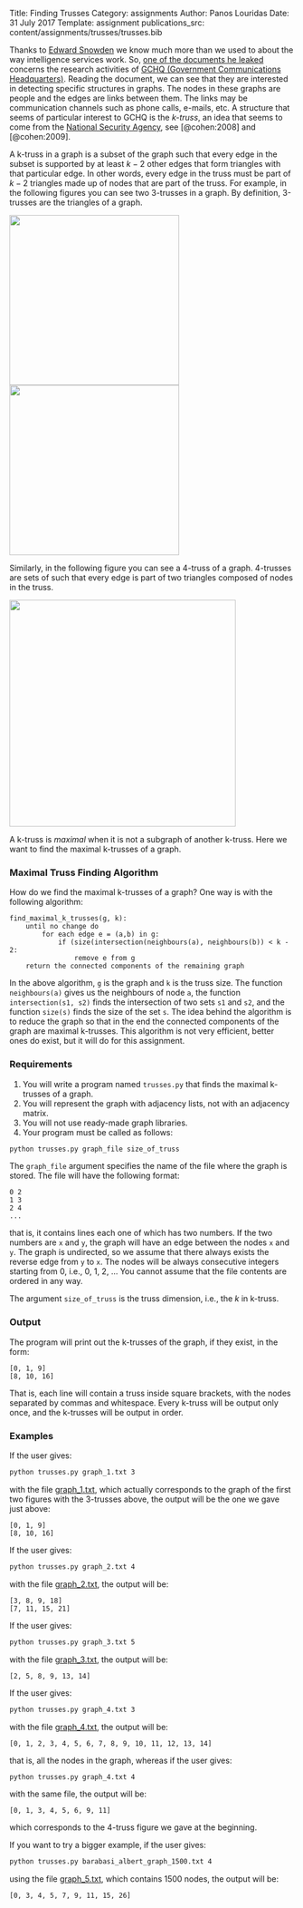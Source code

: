 Title: Finding Trusses
Category: assignments
Author: Panos Louridas
Date: 31 July 2017
Template: assignment
publications_src: content/assignments/trusses/trusses.bib

Thanks to
[Edward Snowden](https://en.wikipedia.org/wiki/Edward_Snowden) we
know much more than we used to about
the way intelligence services work. So,
[one of the documents he leaked](
https://www.documentcloud.org/documents/2702948-Problem-Book-Redacted.html)
concerns the research activities of
[GCHQ (Government Communications Headquarters)](https://en.wikipedia.org/wiki/Government_Communications_Headquarters).
Reading the document, we can see that they are interested in detecting
specific structures in graphs. The nodes in these graphs are people
and the edges are links between them. The links may be communication
channels such as phone calls, e-mails, etc. A structure that seems of
particular interest to GCHQ is the *k-truss*, an idea that seems to
come from the
[National Security Agency](https://en.wikipedia.org/wiki/National_Security_Agency), see
[@cohen:2008] and [@cohen:2009].


A k-truss in a graph is a subset of the graph such that every edge in
the subset is supported by at least $k - 2$ other edges that form
triangles with that particular edge. In other words, every edge in the
truss must be part of $k - 2$ triangles made up of nodes that are part
of the truss. For example, in the following figures you can see two
3-trusses in a graph. By definition, 3-trusses are the triangles of a
graph.

<img src="{attach}truss_3_1.png" width="300">
<img src="{attach}truss_3_2.png" width="300">

Similarly, in the following figure you can see a 4-truss of a graph.
4-trusses are sets of such that every edge is part of two triangles
composed of nodes in the truss.

<img src="{attach}truss_4.png" width="400">

A k-truss is *maximal* when it is not a subgraph of another k-truss.
Here we want to find the maximal k-trusses of a graph.

### Maximal Truss Finding Algorithm

How do we find the maximal k-trusses of a graph? One way is with the
following algorithm:

```text
find_maximal_k_trusses(g, k):
    until no change do
        for each edge e = (a,b) in g:
            if (size(intersection(neighbours(a), neighbours(b)) < k - 2:
                remove e from g
    return the connected components of the remaining graph
```

In the above algorithm, `g` is the graph and `k` is the truss size.
The function `neighbours(a)` gives us the neighbours of node `a`, the
function `intersection(s1, s2)` finds the intersection of two sets
`s1` and `s2`, and the function `size(s)` finds the size of the set
`s`. The idea behind the algorithm is to reduce the graph so that in
the end the connected components of the graph are maximal k-trusses.
This algorithm is not very efficient, better ones do exist, but it
will do for this assignment.

### Requirements

1. You will write a program named `trusses.py` that finds the
   maximal k-trusses of a graph.
2. You will represent the graph with adjacency lists, not with an
   adjacency matrix.
3. You will not use ready-made graph libraries.
4. Your program must be called as follows:
```bash
python trusses.py graph_file size_of_truss
```

The `graph_file` argument specifies the name of the file where the
graph is stored. The file will have the
following format:
```text
0 2
1 3 
2 4
...
```
that is, it contains lines each one of which has two numbers. If
the two numbers are `x` and `y`, the graph will have an edge between
the nodes `x` and `y`. The graph is undirected, so we assume that
there always exists the reverse edge from `y` to `x`. The nodes
will be always consecutive integers starting from 0, i.e.,
0, 1, 2, ... You cannot assume that the file contents are ordered
in any way.

The argument `size_of_truss` is the truss dimension, i.e., the $k$ in
k-truss.

### Output

The program will print out the k-trusses of the graph, if they exist,
in the form:
```text
[0, 1, 9]
[8, 10, 16]
```
That is, each line
will contain a truss inside square brackets, with the nodes separated by
commas and whitespace. Every k-truss will be output only once, and
the k-trusses will be output in order.

### Examples

If the user gives:
```bash
python trusses.py graph_1.txt 3
```
with the file [graph_1.txt]({attach}graph_1.txt), which actually corresponds
to the graph of the first two figures with the 3-trusses above, the
output will be the one we gave just above:
```text
[0, 1, 9]
[8, 10, 16]
```

If the user gives:
```bash
python trusses.py graph_2.txt 4
```
with the file [graph_2.txt]({attach}graph_2.txt), the output will be:
```text
[3, 8, 9, 18]
[7, 11, 15, 21]
```

If the user gives:
```bash
python trusses.py graph_3.txt 5
```
with the file [graph_3.txt]({attach}graph_3.txt), the output will be:
```text
[2, 5, 8, 9, 13, 14]
```

If the user gives:
```bash
python trusses.py graph_4.txt 3
```
with the file [graph_4.txt]({attach}graph_4.txt), the output will be:
```text
[0, 1, 2, 3, 4, 5, 6, 7, 8, 9, 10, 11, 12, 13, 14]
```
that is, all the nodes in the graph, whereas if the user gives:
```bash
python trusses.py graph_4.txt 4
```
with the same file, the output will be:
```text
[0, 1, 3, 4, 5, 6, 9, 11]
```
which corresponds to the 4-truss figure we gave at the beginning.

If you want to try a bigger example, if the user gives:
```bash
python trusses.py barabasi_albert_graph_1500.txt 4
```
using the file
[graph_5.txt]({attach}graph_5.txt), which contains 1500 nodes,
the output will be:
```text
[0, 3, 4, 5, 7, 9, 11, 15, 26]
```
